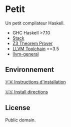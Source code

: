 Petit
=====

Un petit compilateur Haskell.

* GHC Haskell >7.10 
* [Stack](https://docs.haskellstack.org/)
* [Z3 Theorem Prover](https://github.com/Z3Prover/z3)
* [LLVM Toolchain](http://llvm.org/) ==3.5
* [llvm-general](https://hackage.haskell.org/package/llvm-general)

Environnement
-------------

[:fr: Instructions d'installation](INSTALL_FR.md)

[:us: Install directions](INSTALL_US.md)

License
-------

Public domain.
